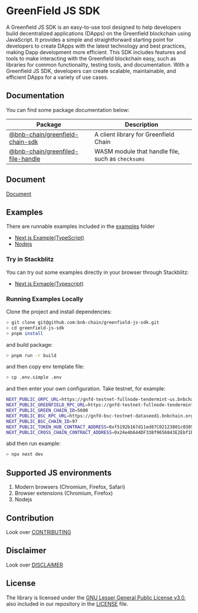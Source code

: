 # GreenField JS SDK
A Greenfield JS SDK is an easy-to-use tool designed to help developers build decentralized applications (DApps) on the Greenfield blockchain using JavaScript. It provides a simple and straightforward starting point for developers to create DApps with the latest technology and best practices, making Dapp development more efficient. This SDK includes features and tools to make interacting with the Greenfield blockchain easy, such as libraries for common functionality, testing tools, and documentation. With a Greenfield JS SDK, developers can create scalable, maintainable, and efficient DApps for a variety of use cases.

## Documentation

You can find some package documentation below:

| Package | Description |
| --- | --- |
| [@bnb-chain/greenfield-chain-sdk](./packages/chain-sdk/README.md) | A client library for Greenfield Chain |
| [@bnb-chain/greenfiled-file-handle](./packages/file-handle/README.md) | WASM module that handle file, such as `checksums` |

## Document
[Document](./packages/chain-sdk/README.md)

## Examples

There are runnable examples included in the [examples](./examples/) folder

* [Next.js Example(TypeScript)](./examples/nextjs/README.md)
* [Nodejs](./examples/nodejs/README.md)

### Try in Stackblitz

You can try out some examples directly in your browser through Stackblitz:

* [Next.js Exmaple(Typescript)](https://stackblitz.com/edit/github-kikred?file=src%2Fpages%2Ftx.tsx)

### Running Examples Locally

Clone the project and install dependencies:
```bash
> git clone git@github.com:bnb-chain/greenfield-js-sdk.git
> cd greenfield-js-sdk
> pnpm install
```

and build package:
```bash
> pnpm run -r build
```

and then copy env template file:
```bash
> cp .env.simple .env
```

and then enter your own configuration. Take testnet, for example:
```bash
NEXT_PUBLIC_GRPC_URL=https://gnfd-testnet-fullnode-tendermint-us.bnbchain.org
NEXT_PUBLIC_GREENFIELD_RPC_URL=https://gnfd-testnet-fullnode-tendermint-us.bnbchain.org
NEXT_PUBLIC_GREEN_CHAIN_ID=5600
NEXT_PUBLIC_BSC_RPC_URL=https://gnfd-bsc-testnet-dataseed1.bnbchain.org
NEXT_PUBLIC_BSC_CHAIN_ID=97
NEXT_PUBLIC_TOKEN_HUB_CONTRACT_ADDRESS=0xf5192b167d11ed87C02123801c0305ef072df04F
NEXT_PUBLIC_CROSS_CHAIN_CONTRACT_ADDRESS=0x24e4b644DF338f9656843E2Ebf1b84715B8c58Ba
```


abd then run example:
```bash
> npx next dev
```

## Supported JS environments

1. Modern browsers (Chromium, Firefox, Safari)
2. Browser extensions (Chromium, Firefox)
3. Nodejs

## Contribution

Look over [CONTRIBUTING](./CONTRIBUTING.md)


## Disclaimer

Look over [DISCLAIMER](./DISCLAIMER.md)

## License

The library is licensed under the
[GNU Lesser General Public License v3.0](https://www.gnu.org/licenses/lgpl-3.0.en.html),
also included in our repository in the [LICENSE](./LICENSE) file.
